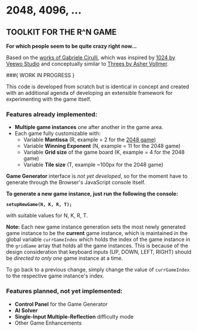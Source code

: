 2048, 4096, ...
======

## TOOLKIT FOR THE R^N GAME
**For which people seem to be quite crazy right now...**

Based on the [works of Gabriele Cirulli](http://gabrielecirulli.github.io/2048/), which was inspired by [1024 by Veewo Studio](http://itunes.apple.com/us/app/1024!/id823499224) and conceptually similar to [Threes by Asher Vollmer](http://asherv.com/threes/). 

###{ WORK IN PROGRESS } 

This code is developed from scratch but is identical in concept and created with an additional agenda of developing an extensible framework for experimenting with the game itself.

### Features already implemented:

* **Multiple game instances** one after another in the game area.
* Each game fully customizable with: 
	* Variable **Mantissa** (R, example = 2 for the [2048 game](http://gabrielecirulli.github.io/2048/))
	* Variable **Winning Exponent** (N, example = 11 for the 2048 game)
	* Variable **Grid size** of the game board (K, example = 4 for the 2048 game)
	* Variable **Tile size** (T, example ~100px for the 2048 game) 

**Game Generator** interface is *not yet developed*, so for the moment have to generate through the Browser's JavaScript console itself.

**To generate a new game instance, just run the following the console:**

**`setupNewGame(N, K, R, T);`**

with suitable values for N, K, R, T.

**Note:** Each new game instance generation sets the most newly generated game instance to be the **current** game instance, which is maintained in the global variable `currGameIndex` which holds the index of the game instance in the `gridGame` array that holds all the game instances. This is because of the design consideration that keyboard inputs (UP, DOWN, LEFT, RIGHT) should be *directed to only one* game instance at a time.

To go back to a previous change, simply change the value of `currGameIndex` to the respective game instance's index.



### Features planned, not yet implemented:

* **Control Panel** for the Game Generator
* **AI Solver**
* **Single-Input Multiple-Reflection** difficulty mode
* Other Game Enhancements 





